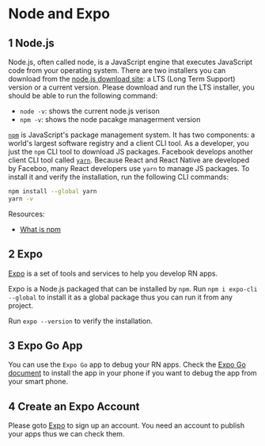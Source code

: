 # Node and Expo

## 1 Node.js

Node.js, often called node, is a JavaScript engine that executes JavaScript code from your operating system. There are two installers you can download from the [node.js download site](https://nodejs.org/en/download/): a LTS (Long Term Support) version or a current version. Please download and run the LTS installer, you should be able to run the following command:

- `node -v`: shows the current node.js verison
- `npm -v`: shows the node pacakge managerment version

[`npm`](https://docs.npmjs.com/) is JavaScript's package management system. It has two components: a world's largest software registry and a client CLI tool. As a developer, you just the `npm` CLI tool to download JS packages. Facebook develops another client CLI tool called [`yarn`](https://classic.yarnpkg.com/en/). Because React and React Native are developed by Faceboo, many React developers use `yarn` to manage JS packages. To install it and verify the installation, run the following CLI commands:

```sh
npm install --global yarn
yarn -v
```

Resources:

- [What is npm](https://youtu.be/ZNbFagCBlwo)

## 2 Expo

[Expo](https://docs.expo.io/) is a set of tools and services to help you develop RN apps.

Expo is a Node.js packaged that can be installed by `npm`. Run `npm i expo-cli --global` to install it as a global package thus you can run it from any project.

Run `expo --version` to verify the installation.

## 3 Expo Go App

You can use the `Expo Go` app to debug your RN apps. Check the [Expo Go document](https://docs.expo.io/get-started/installation/#2-expo-go-app-for-ios-and) to install the app in your phone if you want to debug the app from your smart phone.

## 4 Create an Expo Account

Please goto [Expo](https://expo.io/) to sign up an account. You need an account to publish your apps thus we can check them.
